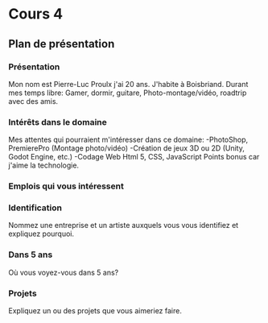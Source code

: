# Cours 4
## Plan de présentation

### Présentation
Mon nom est Pierre-Luc Proulx j'ai 20 ans. J'habite à Boisbriand.
Durant mes temps libre: Gamer, dormir, guitare, Photo-montage/vidéo, roadtrip avec des amis.
### Intérêts dans le domaine
Mes attentes qui pourraient m'intéresser dans ce domaine: 
-PhotoShop, PremierePro (Montage photo/vidéo)
-Création de jeux 3D ou 2D (Unity, Godot Engine, etc.)
-Codage Web Html 5, CSS, JavaScript
Points bonus car j'aime la technologie.
### Emplois qui vous intéressent



### Identification
Nommez une entreprise et un artiste auxquels vous vous identifiez et expliquez pourquoi. 

### Dans 5 ans
Où vous voyez-vous dans 5 ans? 

### Projets
Expliquez un ou des projets que vous aimeriez faire. 
